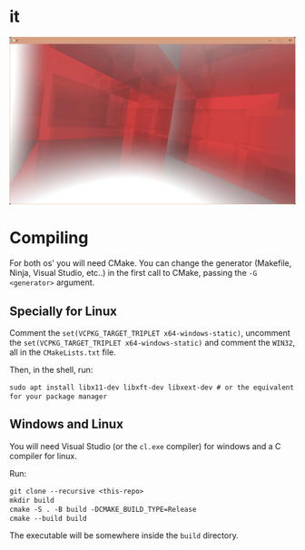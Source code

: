 # it
![Screenshot of the application running on Windows](./images/screenshot.png)
# Compiling
For both os' you will need CMake. You can change the generator
(Makefile, Ninja, Visual Studio, etc..) in the first call to CMake,
passing the `-G <generator>` argument.

## Specially for Linux
Comment the `set(VCPKG_TARGET_TRIPLET x64-windows-static)`, uncomment
the `set(VCPKG_TARGET_TRIPLET x64-windows-static)` and comment the
`WIN32`, all in the `CMakeLists.txt` file.

Then, in the shell, run:
    
    sudo apt install libx11-dev libxft-dev libxext-dev # or the equivalent for your package manager

## Windows and Linux
You will need Visual Studio (or the `cl.exe` compiler) for windows and a C compiler for linux.

Run:

    git clone --recursive <this-repo>
    mkdir build
    cmake -S . -B build -DCMAKE_BUILD_TYPE=Release
    cmake --build build

The executable will be somewhere inside the `build` directory.
